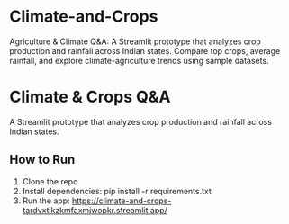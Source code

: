 # Climate-and-Crops
Agriculture &amp; Climate Q&amp;A: A Streamlit prototype that analyzes crop production and rainfall across Indian states. Compare top crops, average rainfall, and explore climate-agriculture trends using sample datasets.
# Climate & Crops Q&A
A Streamlit prototype that analyzes crop production and rainfall across Indian states.
## How to Run
1. Clone the repo
2. Install dependencies: pip install -r requirements.txt
3. Run the app: https://climate-and-crops-tardvxtlkzkmfaxmjwopkr.streamlit.app/


